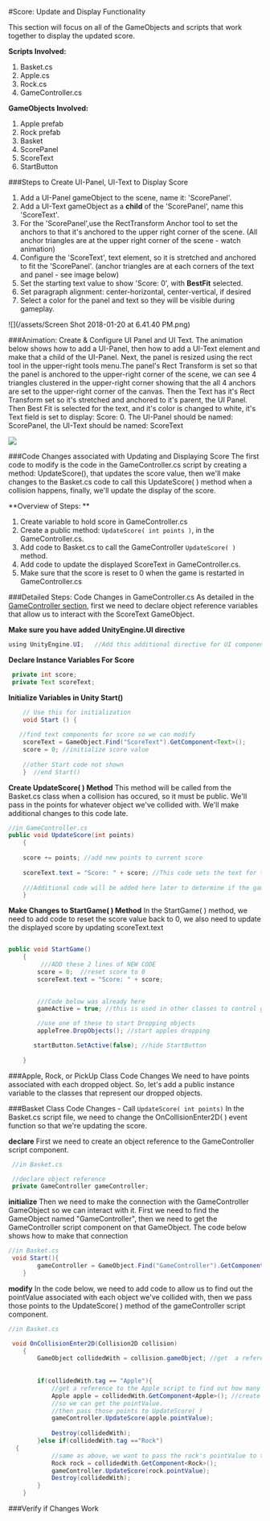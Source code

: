 #Score: Update and Display Functionality

This section will focus on all of the GameObjects and scripts that work together to display the updated score.

**Scripts Involved:**
1.  Basket.cs
2.  Apple.cs
3.  Rock.cs
4.  GameController.cs

**GameObjects Involved:**
1. Apple prefab
2. Rock prefab
3. Basket
4. ScorePanel
5. ScoreText
6. StartButton

###Steps to Create UI-Panel, UI-Text to Display Score
1. Add a UI-Panel gameObject to the scene, name it: 'ScorePanel'.  
2. Add a UI-Text gameObject as a **child** of the 'ScorePanel', name this 'ScoreText'.  
3. For the 'ScorePanel',use the RectTransform Anchor tool to set the anchors to that it's anchored to the upper right corner of the scene.  (All anchor triangles are at the upper right corner of the scene - watch animation)
4. Configure the 'ScoreText', text element, so it is stretched and anchored to fit the 'ScorePanel'. (anchor triangles are at each corners of the text and panel - see image below)
5. Set the starting text value to show 'Score: 0', with **BestFit** selected. 
6. Set paragraph alignment: center-horizontal, center-vertical, if desired
7. Select a color for the panel and text so they will be visible during gameplay.

![](/assets/Screen Shot 2018-01-20 at 6.41.40 PM.png)

###Animation: Create & Configure UI Panel and UI Text.
The animation below shows how to add a UI-Panel, then how to add a UI-Text element and make that a child of the UI-Panel.  Next, the panel is resized using the rect tool in the upper-right tools menu.The panel's Rect Transform is set so that the panel is anchored to the upper-right corner of the scene, we can see 4 triangles clustered in the upper-right corner showing that the all 4 anchors are set to the upper-right corner of the canvas.  Then the Text has it's Rect Transform set so it's stretched and anchored to it's parent, the UI Panel.  Then Best Fit is selected for the text, and it's color is changed to white, it's Text field is set to display: Score: 0.  The UI-Panel should be named: ScorePanel, the UI-Text should be named: ScoreText

![](http://g.recordit.co/EQdaJ1Vbrx.gif)

###Code Changes associated with Updating and Displaying Score
The first code to modify is the code in the GameController.cs script by creating a method: UpdateScore(), that updates the score value, then we'll make changes to the Basket.cs code to call this UpdateScore( ) method  when a collision happens, finally, we'll update the display of the score.

**Overview of Steps: **

1.  Create variable to hold score in GameController.cs
2.  Create a public method: `UpdateScore( int points )`, in the GameController.cs.
3.  Add code to Basket.cs to call the GameController `UpdateScore( )` method.
4.  Add code to update the displayed ScoreText in GameController.cs.
5.  Make sure that the score is reset to 0 when the game is restarted in GameController.cs

###Detailed Steps: Code Changes in GameController.cs
As detailed in the [GameController section](https://kdoore.gitbooks.io/cs-2335/content/project-1-game-controller.html#object-reference-variables-for-gameobject-components-scoretext-gameovertext), first we need to declare object reference variables that allow us to interact with the ScoreText GameObject.

**Make sure you have added UnityEngine.UI directive**

```java
using UnityEngine.UI;   //Add this additional directive for UI components at the top of the script
```


**Declare Instance Variables For Score**

```java
 private int score; 
 private Text scoreText;

```

**Initialize Variables in Unity Start()**

```java
    // Use this for initialization
    void Start () {
 
   //find text components for score so we can modify 
    scoreText = GameObject.Find("ScoreText").GetComponent<Text>();
    score = 0; //initialize score value
 
    //other Start code not shown       
    }  //end Start()

```
**Create UpdateScore( ) Method**
This method will be called from the Basket.cs class when a collision has occured, so it must be public.  We'll pass in the points for whatever object we've collided with.  We'll make additional changes to this code late.

```java
//in GameController.cs
public void UpdateScore(int points)
    { 
    
    score += points; //add new points to current score
    
    scoreText.text = "Score: " + score; //This code sets the text for the ScoreText GameObject
        
    ///Additional code will be added here later to determine if the game is over
    }

```
**Make Changes to StartGame( ) Method**
In the StartGame( ) method, we need to add code to reset the score value back to 0, we also need to update the displayed score by updating scoreText.text


```java

public void StartGame()
    {   
         ///ADD these 2 lines of NEW CODE
        score = 0;  //reset score to 0
        scoreText.text = "Score: " + score;

         
        ///Code below was already here
        gameActive = true; //this is used in other classes to control gameObjects

        //use one of these to start Dropping objects
        appleTree.DropObjects(); //start apples dropping

       startButton.SetActive(false); //hide StartButton
     
    }

```

###Apple, Rock, or PickUp Class Code Changes
We need to have points associated with each dropped object.  So, let's add a public instance variable to the classes that represent our dropped objects.  






###Basket Class Code Changes - Call `UpdateScore( int points)`
In the Basket.cs script file, we need to change the OnCollisionEnter2D( ) event function so that we're updating the score.  

**declare**
First we need to create an object reference to the GameController script component.

```java
 //in Basket.cs

 //declare object reference
 private GameController gameController;
 ```
**initialize**
Then we need to make the connection with the GameController GameObject so we can interact with it.  First we need to find the GameObject named "GameController", then we need to get the GameController script component on that GameObject.  The code below shows how to make that connection


```java
//in Basket.cs
 void Start(){
        gameController = GameObject.Find("GameController").GetComponent<GameController>();
    }
```

**modify**
In the code below, we need to add code to allow us to find out the pointValue associated with each object we've collided with, then we pass those points to the UpdateScore( ) method of the gameController script component.

  
```java
//in Basket.cs

 void OnCollisionEnter2D(Collision2D collision)
    {
        GameObject collidedWith = collision.gameObject; //get  a reference to the gameObject 
    
       
        if(collidedWith.tag == "Apple"){
            //get a reference to the Apple script to find out how many points this object is worth.
            Apple apple = collidedWith.GetComponent<Apple>(); //create a connection with the Apple script component on the apple 
            //so we can get the pointValue.
            //then pass those points to UpdateScore( )
            gameController.UpdateScore(apple.pointValue);
    
            Destroy(collidedWith);
        }else if(collidedWith.tag =="Rock")
  {
            //same as above, we want to pass the rock's pointValue to the UpdateScore( ) method.
            Rock rock = collidedWith.GetComponent<Rock>();
            gameController.UpdateScore(rock.pointValue);
            Destroy(collidedWith);
        }
    }


```

###Verify if Changes Work


